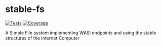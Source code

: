 # stable-fs

[![Tests](https://github.com/wasm-forge/stable-fs/actions/workflows/test.yml/badge.svg)](https://github.com/wasm-forge/stable-fs/actions/workflows/test.yml)
[![Coverage](https://codecov.io/gh/wasm-forge/stable-fs/branch/main/graph/badge.svg)](https://codecov.io/gh/wasm-forge/stable-fs/branch/main/)

A Simple File system implementing WASI endpoints and using the stable structures of the Internet Computer

